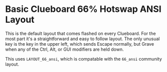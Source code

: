 # Basic Clueboard 66% Hotswap ANSI Layout

This is the default layout that comes flashed on every Clueboard. For the most
part it's a straightforward and easy to follow layout. The only unusual key is 
the key in the upper left, which sends Escape normally, but Grave when any of
the Ctrl, Alt, or GUI modifiers are held down.

This uses `LAYOUT_66_ansi`, which is compatable with the `66_ansi` community 
layout.
